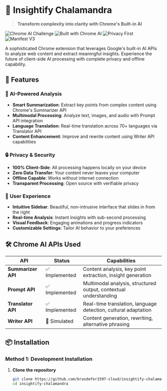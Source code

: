 # 🦎 Insightify Chalamandra 

> **Transform complexity into clarity with Chrome's Built-in AI**

![Chrome AI Challenge](https://img.shields.io/badge/Google-Chrome%20AI%20Challenge%202025-blue)
![Built with Chrome AI](https://img.shields.io/badge/Built%20with-Chrome%20AI%20APIs-orange)
![Privacy First](https://img.shields.io/badge/Privacy-First%20Client--Side-brightgreen)
![Manifest V3](https://img.shields.io/badge/Manifest-V3-important)

A sophisticated Chrome extension that leverages Google's built-in AI APIs to analyze web content and extract meaningful insights. Experience the future of client-side AI processing with complete privacy and offline capability.

## 🚀 Features

### 🤖 **AI-Powered Analysis**
- **Smart Summarization**: Extract key points from complex content using Chrome's Summarizer API
- **Multimodal Processing**: Analyze text, images, and audio with Prompt API integration
- **Language Translation**: Real-time translation across 70+ languages via Translator API
- **Content Enhancement**: Improve and rewrite content using Writer API capabilities

### 🔒 **Privacy & Security**
- **100% Client-Side**: All processing happens locally on your device
- **Zero Data Transfer**: Your content never leaves your computer
- **Offline Capable**: Works without internet connection
- **Transparent Processing**: Open source with verifiable privacy

### 🎨 **User Experience**
- **Intuitive Sidebar**: Beautiful, non-intrusive interface that slides in from the right
- **Real-time Analysis**: Instant insights with sub-second processing
- **Visual Feedback**: Engaging animations and progress indicators
- **Customizable Settings**: Tailor AI behavior to your preferences

## 🛠️ Chrome AI APIs Used

| API | Status | Capabilities |
|-----|--------|--------------|
| **Summarizer API** | ✅ Implemented | Content analysis, key point extraction, insight generation |
| **Prompt API** | ✅ Implemented | Multimodal analysis, structured output, contextual understanding |
| **Translator API** | ✅ Implemented | Real-time translation, language detection, cultural adaptation |
| **Writer API** | 🔄 Simulated | Content generation, rewriting, alternative phrasing |

## 📦 Installation

### Method 1: Development Installation
1. **Clone the repository**
   ```bash
   git clone https://github.com/brasdefer1597-cloud/insightify-chalamandra.git
   cd insightify-chalamandra
